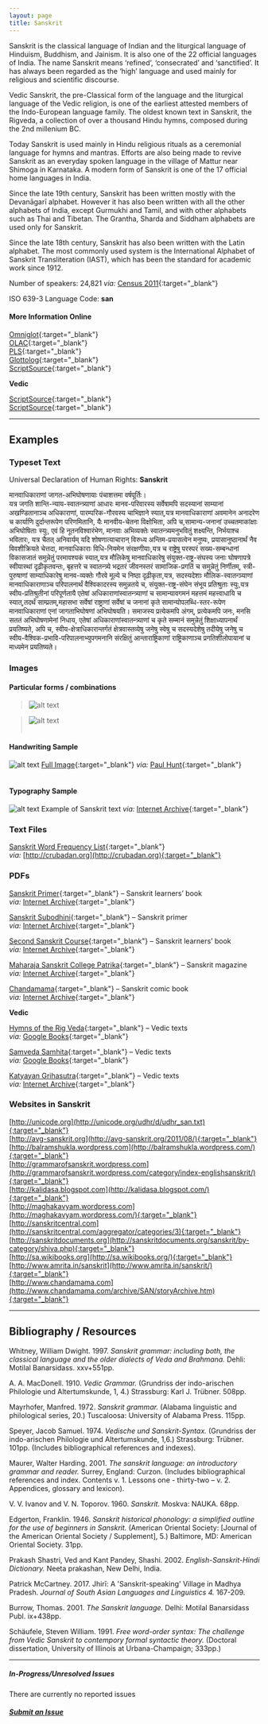 ```yaml
---
layout: page
title: Sanskrit
---
```


Sanskrit is the classical language of Indian and the liturgical language of Hinduism, Buddhism, and Jainism. It is also one of the 22 official languages of India. The name Sanskrit means ‘refined’, ‘consecrated’ and ‘sanctified’. It has always been regarded as the ‘high’ language and used mainly for religious and scientific discourse.

Vedic Sanskrit, the pre-Classical form of the language and the liturgical language of the Vedic religion, is one of the earliest attested members of the Indo-European language family. The oldest known text in Sanskrit, the Rigveda, a collection of over a thousand Hindu hymns, composed during the 2nd millenium BC.

Today Sanskrit is used mainly in Hindu religious rituals as a ceremonial language for hymns and mantras. Efforts are also being made to revive Sanskrit as an everyday spoken language in the village of Mattur near Shimoga in Karnataka. A modern form of Sanskrit is one of the 17 official home languages in India.

Since the late 19th century, Sanskrit has been written mostly with the Devanāgarī alphabet. However it has also been written with all the other alphabets of India, except Gurmukhi and Tamil, and with other alphabets such as Thai and Tibetan. The Grantha, Sharda and Siddham alphabets are used only for Sanskrit.

Since the late 18th century, Sanskrit has also been written with the Latin alphabet. The most commonly used system is the International Alphabet of Sanskrit Transliteration (IAST), which has been the standard for academic work since 1912.

Number of speakers: 24,821 *via:* [Census 2011](../devanagari-overview/Census-of-India-2011-Language.pdf){:target="_blank"}  

ISO 639-3 Language Code: **san**  

#### More Information Online

[Omniglot](https://omniglot.com/writing/sanskrit.htm){:target="_blank"}  
[OLAC](http://www.language-archives.org/language/san){:target="_blank"}  
[PLS](http://www.peopleslinguisticsurvey.org/bhasha-sample.aspx?id=377){:target="_blank"}  
[Glottolog](https://glottolog.org/resource/languoid/id/sans1269){:target="_blank"}  
[ScriptSource](https://www.scriptsource.org/cms/scripts/page.php?item_id=language_detail&key=san){:target="_blank"}  

**Vedic**

[ScriptSource](https://www.scriptsource.org/cms/scripts/page.php?item_id=character_list&key=1CD0){:target="_blank"}  
[ScriptSource](https://www.scriptsource.org/cms/scripts/page.php?item_id=entry_detail&uid=nb2xvfymgv){:target="_blank"}


---

## Examples

### Typeset Text

Universal Declaration of Human Rights: **Sanskrit**

मानवाधिकाराणां जागत-अभिघोषणायाः पंचाशत्तमा वर्षपूर्तिः।  
यत्र जगति शान्ति-न्याय-स्वातन्त्र्याणां आधारः मानव-परिवारस्य सर्वेषामपि सदस्यानां साम्यानां अखण्डितानाञ्च अधिकाराणां, पारम्परिक-गौरवस्य चाभिज्ञाने स्यात्,यत्र मानवाधिकाराणां अवमानेन अनादरेण च कार्याणि दुर्दान्तरूपेण परिणमितानि, यैः मानवीय-चेतना विक्षोभिता, अपि च,सामान्य-जनानां उच्चतमाकांक्षाः अभिघोषिताः स्युः, एवं हि नूतनविश्वारंभेण, मानवाः अभिव्यक्तेः स्वातन्त्र्यमनुभवितुं शक्ष्यन्ति, निर्भयाश्च भवितारः, यत्र चैतत् अनिवार्यम् यदि शोषणात्याचारान् विरुध्य अन्तिम-प्रयासत्वेन मनुष्यः, प्रयासानुष्ठानार्थं नैव विवशीक्रियते चेत्तदा, मानवाधिकाराः विधि-नियमेन संरक्षणीयाः,यत्र च राष्ट्रेषु परस्परं सख्य-सम्बन्धानां विकासजातं समुन्नेतुं परमावश्यकं स्यात्,यत्र मौलिकेषु मानवाधिकारेषु संयुक्त-राष्ट्र-संघस्य जनाः घोषणापत्रे स्वीयास्थां दृढ़ीकृतवन्तः, बृहत्तरे च स्वातन्त्र्ये भद्रतरं जीवनस्तरं सामाजिक-प्रगतिं च समुन्नेतुं निर्णीतम्, स्त्री-पुरुषाणां साम्याधिकारेषु मानव-व्यक्तेः गौरवे मूल्ये च निष्ठा दृढ़ीकृता,यत्र, सदस्यदेशाः मौलिक-स्वातन्ञ्याणां मानवाधिकाराणाञ्च परिपालनार्थं वैश्विकादरस्य समुन्नतये च, संयुक्त-राष्ट्र-संघेन संभूय प्रतिश्रुताः स्युः,यत्र स्वीय-प्रतिश्रुतीनां परिपूर्णतायै एतेषां अधिकाराणांस्वातन्त्र्याणां च सामान्यावगमनं महत्तमं महत्त्वाधायि च स्यात्,तदर्थं साम्प्रतम्,महासभा सर्वेषां राष्ट्राणां सर्वेषां च जनानां कृते सामान्योपलब्धि-स्तर-रूपेण मानवाधिकाराणां एनां जागताभिघोषणां अभिघोषयति। समाजस्य प्रत्येकमपि अंगम्, प्रत्येकमपि जनः, मनसि सततं अभिघोषणामेनां निधाय, एतेषां अधिकाराणांस्वातन्त्र्याणां च कृते सम्मानं समुन्नेतुं शिक्षाध्यापनार्थं प्रयतिष्यते, अपि च, स्वीय-क्षेत्राधिकारान्तर्गतं क्षेत्रवास्तव्येषु जनेषु स्वेषु च सदस्यदेशेषु तदीयेषु जनेषु च स्वीय-वैश्विक-प्रभावि-परिपालनाभ्युपगमनानि संरक्षितुं आन्ताराष्ट्रिकाणां राष्ट्रिकाणाञ्च प्रगतिशीलोपायानां च माध्यमेन प्रयतिष्यते।


### Images

#### Particular forms / combinations

>![alt text](/images/01.png)  

>![alt text](/images/02.png)  
 &nbsp;  


#### Handwriting Sample

![alt text](/images/Sanskrit-handwriting-01.png)
[Full Image](/images/Sanskrit-handwriting-01.jpg){:target="_blank"} *via:* [Paul Hunt](https://www.flickr.com/photos/pauldhunt/2073855833/){:target="_blank"}  
&nbsp;  


#### Typography Sample

![alt text](/images/sanskrit.png)
Example of Sanskrit text
*via:* [Internet Archive](https://archive.org/details/in.ernet.dli.2015.495838){:target="_blank"}


### Text Files

[Sanskrit Word Frequency List](/basic-info/sanskrit-word-frequency.txt){:target="_blank"}  
*via:* [http://crubadan.org](http://crubadan.org){:target="_blank"}


### PDFs

[Sanskrit Primer](/samples/Sanskrit-01.pdf){:target="_blank"} – Sanskrit learners’ book  
*via:* [Internet Archive](https://archive.org/details/in.ernet.dli.2015.13077){:target="_blank"}

[Sanskrit Subodhini](/samples/Sanskrit-02.pdf){:target="_blank"} – Sanskrit primer  
*via:* [Internet Archive](https://archive.org/details/DeshpandeASanskritPrimer){:target="_blank"}

[Second Sanskrit Course](/samples/Sanskrit-03.pdf){:target="_blank"} – Sanskrit learners’ book  
*via:* [Internet Archive](https://archive.org/details/secondsanskritco00goleiala){:target="_blank"}

[Maharaja Sanskrit College Patrika](/samples/Sanskrit-04.pdf){:target="_blank"} – Sanskrit magazine  
*via:* [Internet Archive](https://archive.org/details/MaharajaSanskritaCollegepatrika/Maharaj%20Sanskrit%20College%20Apr%201930%20Vol%206%20Part%202){:target="_blank"}

[Chandamama](/samples/Sanskrit-05.pdf){:target="_blank"} – Sanskrit comic book  
*via:* [Internet Archive](https://archive.org/details/ChandamamaSanskrit1984July){:target="_blank"}  

**Vedic**

[Hymns of the Rig Veda](/samples/Vedic-01.pdf){:target="_blank"} – Vedic texts  
*via:* [Google Books](https://www.google.co.uk/books/edition/The_Hymns_of_the_Rig_veda_in_the_Samhita/CQyVExNgTbkC?hl=en&gbpv=0){:target="_blank"}

[Samveda Samhita](/samples/Vedic-02.pdf){:target="_blank"} – Vedic texts  
*via:* [Google Books](https://www.google.co.uk/books/edition/Aramjasanhita_of_the_Samveda/j9ooAAAAYAAJ?hl=en&gbpv=0){:target="_blank"}

[Katyayan Grihasutra](/samples/Vedic-03.pdf){:target="_blank"} – Vedic texts  
*via:* [Internet Archive](https://archive.org/details/shukla_yajur_veda_kalpa_sUtra/Katyayana%20Grhyasutra){:target="_blank"}


### Websites in Sanskrit

[http://unicode.org](http://unicode.org/udhr/d/udhr_san.txt){:target="_blank"}  
[http://avg-sanskrit.org](http://avg-sanskrit.org/2011/08/){:target="_blank"}  
[http://balramshukla.wordpress.com](http://balramshukla.wordpress.com/){:target="_blank"}  
[http://grammarofsanskrit.wordpress.com](http://grammarofsanskrit.wordpress.com/category/index-englishsanskrit/){:target="_blank"}  
[http://kalidasa.blogspot.com](http://kalidasa.blogspot.com/){:target="_blank"}  
[http://maghakavyam.wordpress.com](http://maghakavyam.wordpress.com/){:target="_blank"}  
[http://sanskritcentral.com](http://sanskritcentral.com/aggregator/categories/3){:target="_blank"}  
[http://sanskritdocuments.org](http://sanskritdocuments.org/sanskrit/by-category/shiva.php){:target="_blank"}  
[http://sa.wikibooks.org](http://sa.wikibooks.org/){:target="_blank"}  
[http://www.amrita.in/sanskrit](http://www.amrita.in/sanskrit/){:target="_blank"}  
[http://www.chandamama.com](http://www.chandamama.com/archive/SAN/storyArchive.htm){:target="_blank"}


---

## Bibliography / Resources

Whitney, William Dwight. 1997. *Sanskrit grammar: including both, the classical language and the older dialects of Veda and Brahmana.* Dehli: Motilal Banarsidass. xxv+551pp.

A. A. MacDonell. 1910. *Vedic Grammar.* (Grundriss der indo-arischen Philologie und Altertumskunde, 1, 4.) Strassburg: Karl J. Trübner. 508pp.

Mayrhofer, Manfred. 1972. *Sanskrit grammar.* (Alabama linguistic and philological series, 20.) Tuscaloosa: University of Alabama Press. 115pp.

Speyer, Jacob Samuel. 1974. *Vedische und Sanskrit-Syntax.* (Grundriss der indo-arischen Philologie und Altertumskunde, 1,6.) Strassburg: Trübner. 101pp. (Includes bibliographical references and indexes).

Maurer, Walter Harding. 2001. *The sanskrit language: an introductory grammar and reader.* Surrey, England: Curzon. (Includes bibliographical references and index. Contents v. 1. Lessons one - thirty-two – v. 2. Appendices, glossary and lexicon).

V. V. Ivanov and V. N. Toporov. 1960. *Sanskrit.* Moskva: NAUKA. 68pp.

Edgerton, Franklin. 1946. *Sanskrit historical phonology: a simplified outline for the use of beginners in Sanskrit.* (American Oriental Society: [Journal of the American Oriental Society / Supplement], 5.) Baltimore, MD: American Oriental Society. 31pp.

Prakash Shastri, Ved and Kant Pandey, Shashi. 2002. *English-Sanskrit-Hindi Dictionary.* Neeta prakashan, New Delhi, India.

Patrick McCartney. 2017. Jhirī: A 'Sanskrit-speaking' Village in Madhya Pradesh. *Journal of South Asian Languages and Linguistics 4.* 167-209.

Burrow, Thomas. 2001. *The Sanskrit language.* Delhi: Motilal Banarsidass Publ. ix+438pp.

Schäufele, Steven William. 1991. *Free word-order syntax: The challenge from Vedic Sanskrit to contempory formal syntactic theory.* (Doctoral dissertation, University of Illinois at Urbana-Champaign; 333pp.)


---

##### In-Progress/Unresolved Issues  

There are currently no reported issues

##### [Submit an Issue](mailto:devanagari.documentation@gmail.com)